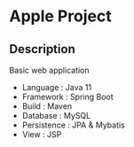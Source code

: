# Apple Project


## Description
Basic web application

* Language : Java 11
* Framework : Spring Boot
* Build : Maven
* Database : MySQL
* Persistence : JPA & Mybatis
* View : JSP
